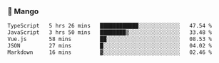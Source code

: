 ### 🥭 Mango

<!--START_SECTION:waka-->

```txt
TypeScript   5 hrs 26 mins   ████████████░░░░░░░░░░░░░   47.54 %
JavaScript   3 hrs 50 mins   ████████▒░░░░░░░░░░░░░░░░   33.48 %
Vue.js       58 mins         ██░░░░░░░░░░░░░░░░░░░░░░░   08.53 %
JSON         27 mins         █░░░░░░░░░░░░░░░░░░░░░░░░   04.02 %
Markdown     16 mins         ▓░░░░░░░░░░░░░░░░░░░░░░░░   02.46 %
```

<!--END_SECTION:waka-->
